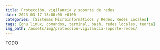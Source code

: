 ```yaml
---
title: Protección, vigilancia y soporte de redes
date: 2023-03-17 13:00:00 +0100
categories: [Sistemas Microinformáticos y Redes, Redes Locales]
tags: [gnu linux, comandos, terminal, bash, redes locales, teoría]
img_path: /assets/img/proteccion-vigilancia-soporte-redes/
---
```


TODO


